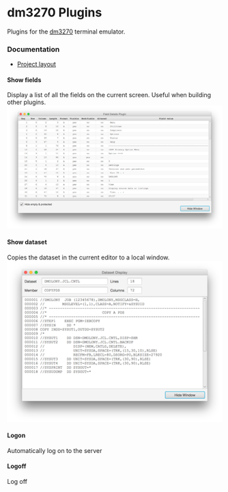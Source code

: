 # dm3270 Plugins
Plugins for the [dm3270](https://github.com/dmolony/dm3270/) terminal emulator.
### Documentation
* [Project layout](resources/structure.md)
#### Show fields
Display a list of all the fields on the current screen. Useful when building other plugins.  
![Field list](resources/fields.png?raw=true "Field list")
#### Show dataset
Copies the dataset in the current editor to a local window.  
![Copy dataset](resources/dataset.png?raw=true "Copy dataset")
#### Logon
Automatically log on to the server
#### Logoff
Log off
